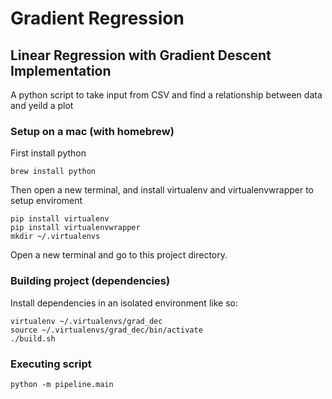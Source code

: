 # Gradient Regression

## Linear Regression with Gradient Descent Implementation

A python script to take input from CSV and find a relationship between data and yeild a plot

### Setup on a mac (with homebrew)
First install python
```
brew install python
```

Then open a new terminal, and install virtualenv and virtualenvwrapper to setup enviroment 
```
pip install virtualenv
pip install virtualenvwrapper
mkdir ~/.virtualenvs
```

Open a new terminal and go to this project directory.

### Building project (dependencies)
Install dependencies in an isolated environment like so:
```
virtualenv ~/.virtualenvs/grad_dec
source ~/.virtualenvs/grad_dec/bin/activate
./build.sh
```

### Executing script
```
python -m pipeline.main
```
